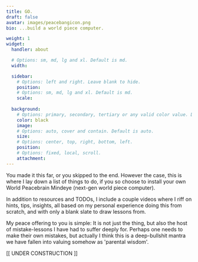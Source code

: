 ```yaml
---
title: GO.
draft: false
avatar: images/peacebangicon.png
bio: ...build a world piece computer.

weight: 1
widget:
  handler: about

  # Options: sm, md, lg and xl. Default is md.
  width:

  sidebar:
    # Options: left and right. Leave blank to hide.
    position:
    # Options: sm, md, lg and xl. Default is md.
    scale:
  
  background:
    # Options: primary, secondary, tertiary or any valid color value. Default is primary.
    color: black
    image:
    # Options: auto, cover and contain. Default is auto.
    size:
    # Options: center, top, right, bottom, left.
    position:
    # Options: fixed, local, scroll.
    attachment: 
---
```


You made it this far, or you skipped to the end. However the case, this is where I lay down a list of things to do, if you so choose to install your own World Peacebrain Mindeye (next-gen world piece computer).

In addition to resources and TODOs, I include a couple videos where I riff on hints, tips, insights, all based on my personal experience doing this from scratch, and with only a blank slate to draw lessons from.

My peace offering to you is simple: It is not just the thing, but also the host of mistake-lessons I have had to suffer deeply for. Perhaps one needs to make their own mistakes, but actually I think this is a deep-bullshit mantra we have fallen into valuing somehow as 'parental wisdom'.

[[ UNDER CONSTRUCTION ]]
